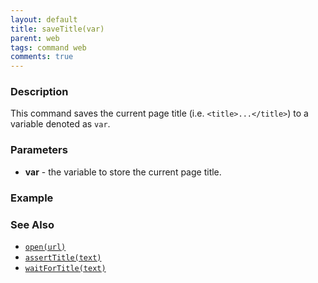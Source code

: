 ```yaml
---
layout: default
title: saveTitle(var)
parent: web
tags: command web
comments: true
---
```


### Description
This command saves the current page title (i.e. `<title>...</title>`) to a variable denoted as `var`.


### Parameters
- **var** - the variable to store the current page title.


### Example


### See Also
- [`open(url)`](open(url))
- [`assertTitle(text)`](assertTitle(text))
- [`waitForTitle(text)`](waitForTitle(text))